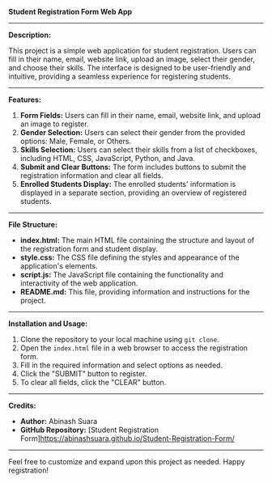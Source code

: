 **Student Registration Form Web App**

---

**Description:**

This project is a simple web application for student registration. Users can fill in their name, email, website link, upload an image, select their gender, and choose their skills. The interface is designed to be user-friendly and intuitive, providing a seamless experience for registering students.

---

**Features:**

1. **Form Fields:** Users can fill in their name, email, website link, and upload an image to register.
2. **Gender Selection:** Users can select their gender from the provided options: Male, Female, or Others.
3. **Skills Selection:** Users can select their skills from a list of checkboxes, including HTML, CSS, JavaScript, Python, and Java.
4. **Submit and Clear Buttons:** The form includes buttons to submit the registration information and clear all fields.
5. **Enrolled Students Display:** The enrolled students' information is displayed in a separate section, providing an overview of registered students.

---

**File Structure:**

- **index.html:** The main HTML file containing the structure and layout of the registration form and student display.
- **style.css:** The CSS file defining the styles and appearance of the application's elements.
- **script.js:** The JavaScript file containing the functionality and interactivity of the web application.
- **README.md:** This file, providing information and instructions for the project.

---

**Installation and Usage:**

1. Clone the repository to your local machine using `git clone`.
2. Open the `index.html` file in a web browser to access the registration form.
3. Fill in the required information and select options as needed.
4. Click the "SUBMIT" button to register.
5. To clear all fields, click the "CLEAR" button.

---

**Credits:**

- **Author:** Abinash Suara
- **GitHub Repository:** [Student Registration Form]https://abinashsuara.github.io/Student-Registration-Form/

---


Feel free to customize and expand upon this project as needed. Happy registration!
